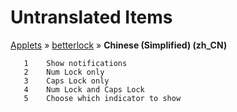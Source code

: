 # Untranslated Items
[Applets](../../../README.md) &#187; [betterlock](../README.md) &#187; **Chinese (Simplified) (zh_CN)**

       1	Show notifications
       2	Num Lock only
       3	Caps Lock only
       4	Num Lock and Caps Lock
       5	Choose which indicator to show
